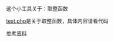 
这个小工具关于：取整函数


[test.php](https://github.com/kamly/phptool/blob/master/取整函数/test.php)是关于取整函数，具体内容请看代码


[参考资料](http://www.jb51.net/article/41021.htm)


